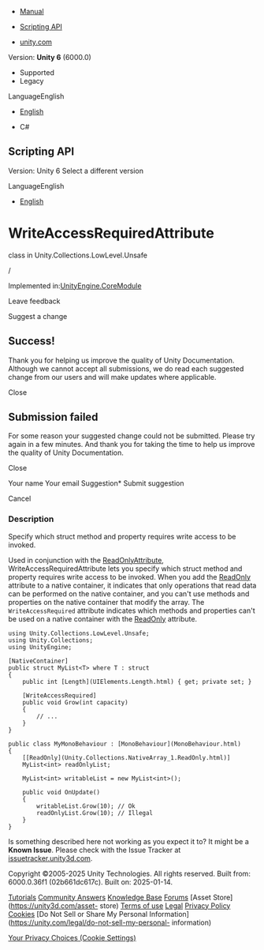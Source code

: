 [ ]()

  * [Manual](../Manual/index.html)
  * [Scripting API](../ScriptReference/index.html)

  * [unity.com](https://unity.com/)

Version: **Unity 6** (6000.0)

  * Supported
  * Legacy

LanguageEnglish

  * [English]()

  * C#

[ ](https://docs.unity3d.com)

## Scripting API

Version: Unity 6 Select a different version

LanguageEnglish

  * [English]()

# WriteAccessRequiredAttribute

class in Unity.Collections.LowLevel.Unsafe

/

Implemented in:[UnityEngine.CoreModule](UnityEngine.CoreModule.html)

Leave feedback

Suggest a change

## Success!

Thank you for helping us improve the quality of Unity Documentation. Although
we cannot accept all submissions, we do read each suggested change from our
users and will make updates where applicable.

Close

## Submission failed

For some reason your suggested change could not be submitted. Please <a>try
again</a> in a few minutes. And thank you for taking the time to help us
improve the quality of Unity Documentation.

Close

Your name Your email Suggestion* Submit suggestion

Cancel

[ ]()

### Description

Specify which struct method and property requires write access to be invoked.

Used in conjunction with the
[ReadOnlyAttribute](Unity.Collections.ReadOnlyAttribute.html),
WriteAccessRequiredAttribute lets you specify which struct method and property
requires write access to be invoked. When you add the
[ReadOnly](Unity.Collections.NativeArray_1.ReadOnly.html) attribute to a
native container, it indicates that only operations that read data can be
performed on the native container, and you can't use methods and properties on
the native container that modify the array. The `WriteAccessRequired`
attribute indicates which methods and properties can't be used on a native
container with the [ReadOnly](Unity.Collections.NativeArray_1.ReadOnly.html)
attribute.

    
    
    using Unity.Collections.LowLevel.Unsafe;
    using Unity.Collections;
    using UnityEngine;  
      
    [NativeContainer]
    public struct MyList<T> where T : struct
    {
        public int [Length](UIElements.Length.html) { get; private set; }  
      
        [WriteAccessRequired]
        public void Grow(int capacity)
        {
            // ...
        }
    }  
      
    public class MyMonoBehaviour : [MonoBehaviour](MonoBehaviour.html)
    {
        [[ReadOnly](Unity.Collections.NativeArray_1.ReadOnly.html)]
        MyList<int> readOnlyList;  
      
        MyList<int> writableList = new MyList<int>();  
      
        public void OnUpdate()
        {
            writableList.Grow(10); // Ok
            readOnlyList.Grow(10); // Illegal
        }
    }
    

Is something described here not working as you expect it to? It might be a
**Known Issue**. Please check with the Issue Tracker at
[issuetracker.unity3d.com](https://issuetracker.unity3d.com).

Copyright ©2005-2025 Unity Technologies. All rights reserved. Built from:
6000.0.36f1 (02b661dc617c). Built on: 2025-01-14.

[Tutorials](https://unity3d.com/learn) [Community
Answers](https://answers.unity3d.com) [Knowledge
Base](https://support.unity3d.com/hc/en-us)
[Forums](https://forum.unity3d.com) [Asset Store](https://unity3d.com/asset-
store) [Terms of use](https://docs.unity3d.com/Manual/TermsOfUse.html)
[Legal](https://unity.com/legal) [Privacy
Policy](https://unity.com/legal/privacy-policy)
[Cookies](https://unity.com/legal/cookie-policy) [Do Not Sell or Share My
Personal Information](https://unity.com/legal/do-not-sell-my-personal-
information)

[Your Privacy Choices (Cookie Settings)](javascript:void\(0\);)

